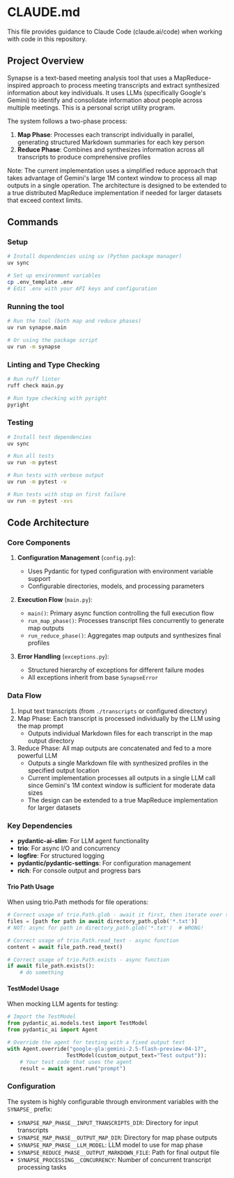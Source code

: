 # CLAUDE.md

This file provides guidance to Claude Code (claude.ai/code) when working with code in this repository.

## Project Overview

Synapse is a text-based meeting analysis tool that uses a MapReduce-inspired approach to process meeting transcripts and extract synthesized information about key individuals. It uses LLMs (specifically Google's Gemini) to identify and consolidate information about people across multiple meetings. This is a personal script utility program.

The system follows a two-phase process:
1. **Map Phase**: Processes each transcript individually in parallel, generating structured Markdown summaries for each key person
2. **Reduce Phase**: Combines and synthesizes information across all transcripts to produce comprehensive profiles

Note: The current implementation uses a simplified reduce approach that takes advantage of Gemini's large 1M context window to process all map outputs in a single operation. The architecture is designed to be extended to a true distributed MapReduce implementation if needed for larger datasets that exceed context limits.

## Commands

### Setup

```bash
# Install dependencies using uv (Python package manager)
uv sync

# Set up environment variables
cp .env_template .env
# Edit .env with your API keys and configuration
```

### Running the tool

```bash
# Run the tool (both map and reduce phases)
uv run synapse.main

# Or using the package script
uv run -m synapse
```

### Linting and Type Checking

```bash
# Run ruff linter
ruff check main.py

# Run type checking with pyright
pyright
```

### Testing

```bash
# Install test dependencies
uv sync

# Run all tests
uv run -m pytest

# Run tests with verbose output
uv run -m pytest -v

# Run tests with stop on first failure
uv run -m pytest -xvs
```

## Code Architecture

### Core Components

1. **Configuration Management** (`config.py`):
   - Uses Pydantic for typed configuration with environment variable support
   - Configurable directories, models, and processing parameters

2. **Execution Flow** (`main.py`):
   - `main()`: Primary async function controlling the full execution flow
   - `run_map_phase()`: Processes transcript files concurrently to generate map outputs
   - `run_reduce_phase()`: Aggregates map outputs and synthesizes final profiles

3. **Error Handling** (`exceptions.py`):
   - Structured hierarchy of exceptions for different failure modes
   - All exceptions inherit from base `SynapseError`

### Data Flow

1. Input text transcripts (from `./transcripts` or configured directory)
2. Map Phase: Each transcript is processed individually by the LLM using the map prompt
   - Outputs individual Markdown files for each transcript in the map output directory
3. Reduce Phase: All map outputs are concatenated and fed to a more powerful LLM
   - Outputs a single Markdown file with synthesized profiles in the specified output location
   - Current implementation processes all outputs in a single LLM call since Gemini's 1M context window is sufficient for moderate data sizes
   - The design can be extended to a true MapReduce implementation for larger datasets

### Key Dependencies

- **pydantic-ai-slim**: For LLM agent functionality
- **trio**: For async I/O and concurrency
- **logfire**: For structured logging
- **pydantic/pydantic-settings**: For configuration management
- **rich**: For console output and progress bars

#### Trio Path Usage

When using trio.Path methods for file operations:

```python
# Correct usage of trio.Path.glob - await it first, then iterate over the result
files = [path for path in await directory_path.glob('*.txt')]
# NOT: async for path in directory_path.glob('*.txt')  # WRONG!

# Correct usage of trio.Path.read_text - async function
content = await file_path.read_text()

# Correct usage of trio.Path.exists - async function
if await file_path.exists():
    # do something
```

#### TestModel Usage

When mocking LLM agents for testing:

```python
# Import the TestModel
from pydantic_ai.models.test import TestModel
from pydantic_ai import Agent

# Override the agent for testing with a fixed output text
with Agent.override("google-gla:gemini-2.5-flash-preview-04-17",
                   TestModel(custom_output_text="Test output")):
    # Your test code that uses the agent
    result = await agent.run("prompt")
```

### Configuration

The system is highly configurable through environment variables with the `SYNAPSE_` prefix:
- `SYNAPSE_MAP_PHASE__INPUT_TRANSCRIPTS_DIR`: Directory for input transcripts
- `SYNAPSE_MAP_PHASE__OUTPUT_MAP_DIR`: Directory for map phase outputs
- `SYNAPSE_MAP_PHASE__LLM_MODEL`: LLM model to use for map phase
- `SYNAPSE_REDUCE_PHASE__OUTPUT_MARKDOWN_FILE`: Path for final output file
- `SYNAPSE_PROCESSING__CONCURRENCY`: Number of concurrent transcript processing tasks
